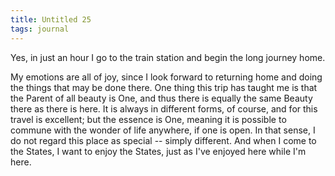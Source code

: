 ```yaml
---
title: Untitled 25
tags: journal
---
```


Yes, in just an hour I go to the train station and begin the long
journey home.

My emotions are all of joy, since I look forward to returning home and
doing the things that may be done there.  One thing this trip has taught
me is that the Parent of all beauty is One, and thus there is equally
the same Beauty there as there is here.  It is always in different
forms, of course, and for this travel is excellent; but the essence is
One, meaning it is possible to commune with the wonder of life anywhere,
if one is open.  In that sense, I do not regard this place as special --
simply different.  And when I come to the States, I want to enjoy the
States, just as I've enjoyed here while I'm here.


